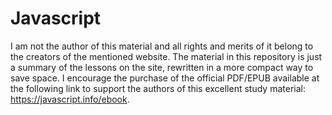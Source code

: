 # Javascript
I am not the author of this material and all rights and merits of it belong to the creators of the mentioned website. The material in this
repository is just a summary of the lessons on the site, rewritten in a more compact way to save space. I encourage the purchase of the official PDF/EPUB available at the following link to support the authors of this excellent study material: https://javascript.info/ebook.
